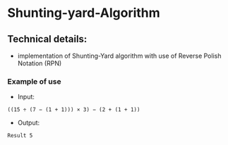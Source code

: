 # Shunting-yard-Algorithm

## Technical details:
- implementation of Shunting-Yard algorithm with use of Reverse Polish Notation (RPN)

### Example of use
- Input:
```
((15 ÷ (7 − (1 + 1))) × 3) − (2 + (1 + 1))
```
- Output:
```
Result 5
```


